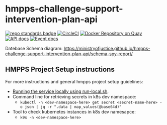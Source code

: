 # hmpps-challenge-support-intervention-plan-api
[![repo standards badge](https://img.shields.io/badge/dynamic/json?color=blue&style=flat&logo=github&label=MoJ%20Compliant&query=%24.result&url=https%3A%2F%2Foperations-engineering-reports.cloud-platform.service.justice.gov.uk%2Fapi%2Fv1%2Fcompliant_public_repositories%2Fhmpps-challenge-support-intervention-plan-api)](https://operations-engineering-reports.cloud-platform.service.justice.gov.uk/public-github-repositories.html#hmpps-challenge-support-intervention-plan-api "Link to report")
[![CircleCI](https://circleci.com/gh/ministryofjustice/hmpps-challenge-support-intervention-plan-api/tree/main.svg?style=svg)](https://circleci.com/gh/ministryofjustice/hmpps-challenge-support-intervention-plan-api)
[![Docker Repository on Quay](https://quay.io/repository/hmpps/hmpps-challenge-support-intervention-plan-api/status "Docker Repository on Quay")](https://quay.io/repository/hmpps/hmpps-challenge-support-intervention-plan-api)
[![API docs](https://img.shields.io/badge/API_docs_-view-85EA2D.svg?logo=swagger)](https://csip-api-dev.hmpps.service.justice.gov.uk/swagger-ui/index.html)
[![Event docs](https://img.shields.io/badge/Event_docs-view-85EA2D.svg)](https://studio.asyncapi.com/?readOnly&url=https://raw.githubusercontent.com/ministryofjustice/hmpps-challenge-support-intervention-plan-api/main/async-api.yml)

Datebase Schema diagram: https://ministryofjustice.github.io/hmpps-challenge-support-intervention-plan-api/schema-spy-report/

## HMPPS Project Setup instructions

For more instructions and general hmpps project setup guidelines:
- [Running the service locally using run-local.sh](docs/RUNNING_LOCALLY.md).
- Command line for retrieving secrets in k8s dev namespace:
  - ```kubectl -n <dev-namespace-here> get secret <secret-name-here> -o json | jq -r ".data | map_values(@base64d)"```
- Tool to check kubernetes instances in k8s dev namesapce:
  - ```k9s -n <dev-namespace-here>```